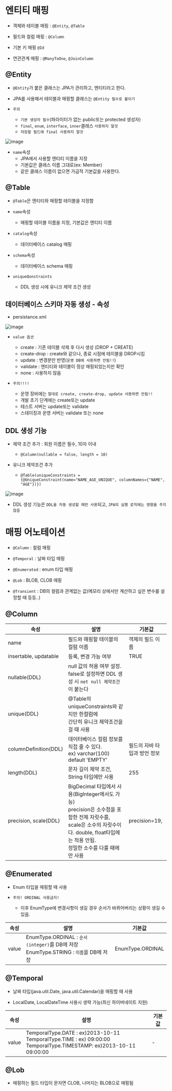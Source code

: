 # 엔티티 매핑

- 객체와 테이블 매핑 : `@Entity`, `@Table`

- 필드와 컬럼 매핑 : `@Column`

- 기본 키 매핑 `@Id`

- 연관관계 매핑 : `@ManyToOne`, `@JoinColumn`

## @Entity

- `@Entity`가 붙은 클래스는 JPA가 관리하고, 엔티티라고 한다.

- JPA를 사용해서 테이블과 매핑할 클래스는 `@Entity 필수로 붙이기`

- `주의`
  - `기본 생성자 필수`(파라미터가 없는 public또는 protected 생성자)
  - `final`, `enum`, `interface`, `inner`클래스 `사용하지 말것`
  - `저장할 필드에 final 사용하지 말것`

![image](https://user-images.githubusercontent.com/109258306/222165389-74b8fd9c-7d91-4272-89a0-dbeebbe77eb0.png)

- `name`속성
  - JPA에서 사용할 엔티티 이름을 지정
  - 기본값은 클래스 이름 그대로(ex: Member)
  - 같은 클래스 이름이 없으면 가급적 기본값을 사용한다.

## @Table

- `@Table`은 엔티티와 매핑할 테이블을 지정함

- `name`속성
  - 매핑할 테이블 이름을 지정, 기본값은 엔티티 이름

- `catalog`속성
  - 데이터베이스 catalog 매핑

- `schema`속성
  - 데이터베이스 schema 매핑

- `uniqueQonstraints`
  - DDL 생성 시에 유니크 제약 조건 생성

## 데이터베이스 스키마 자동 생성 - 속성

- persistance.xml

![image](https://user-images.githubusercontent.com/109258306/222175178-b37a5d5b-32c7-4aa9-9ba3-e9e4a705cb89.png)

- `value 옵션`
  - create : 기존 테이블 삭제 후 다시 생성 (DROP + CREATE)
  - create-drop : create와 같으나, 종료 시점에 테이블을 DROP시킴
  - update : 변경분만 반영(`운영 DB에 사용하면 안됨!!`)
  - validate : 엔티티와 테이블이 정상 매핑되었는지만 확인
  - none : 사용하지 않음

- `주의!!!!`
  - 운영 장비에는 `절대로 create, create-drop, update 사용하면 안됨!!`
  - 개발 초기 단계에는 create또는 update
  - 테스트 서버는 update또는 validate
  - 스테이징과 운영 서버는 validate 또는 none

## DDL 생성 기능

- 제약 조건 추가 : 회원 이름은 필수, 10자 이내
  - `@Column(nullable = false, length = 10)`

- 유니크 제약조건 추가
  - `@Table(uniqueConstraints = {@UniqueConstraint(name="NAME_AGE_UNIQUE", columnNames={"NAME", "AGE"})})`

![image](https://user-images.githubusercontent.com/109258306/222179636-3ab03ef0-0c6a-4443-9e43-2b7425189f0e.png)

- DDL 생성 기능은 `DDL을 자동 생성할 때만 사용`되고, `JPA의 실행 로직에는 영향을 주지 않음`

# 매핑 어노테이션

- `@Column` : 컬럼 매핑

- `@Temporal` : 날짜 타입 매핑

- `@Enumerated` : enum 타입 매핑
  
- `@Lob` : BLOB, CLOB 매핑

- `@Transient` : DB의 컬럼과 관계없는 값(메모리 상에서만 계산하고 싶은 변수를 설정할 때 등등..)

## @Column

| 속성                  | 설명                                                                                                                                                                                          | 기본값                       |
| --------------------- | --------------------------------------------------------------------------------------------------------------------------------------------------------------------------------------------- | ---------------------------- |
| name                  | 필드와 매핑할 테이블의 컬럼 이름                                                                                                                                                              | 객체의 필드 이름             |
| insertable, updatable | 등록, 변경 가능 여부                                                                                                                                                                          | TRUE                         |
| nullable(DDL)         | null 값의 허용 여부 설정.<br> false로 설정하면 DDL 생성 시 `not null 제약조건`이 붙는다                                                                                                       |                              |
| unique(DDL)           | @Table의 uniqueConstraints와 같지만 한컬럼에<br>간단히 유니크 제약조건을 걸 때 사용                                                                                                           |                              |
| columnDefinition(DDL) | 데이터베이스 컬럼 정보를 직접 줄 수 있다.<br>ex) varchar(100) default 'EMPTY'                                                                                                                 | 필드의 자바 타입과 방언 정보 |
| length(DDL)           | 문자 길이 제약 조건, String 타입에만 사용                                                                                                                                                     | 255                          |
| precision, scale(DDL) | BigDecimal 타입에서 사용(BigInteger에서도 가능)<br>precision은 소수점을 포함한 전체 자릿수를, scale은 소수의 자릿수이다. double, float타입에는 적용 안됨. <br> 정밀한 소수를 다룰 때에만 사용 | precision=19,                |

## @Enumerated

- Enum 타입을 매핑할 때 사용

- `주의! ORDINAL 사용금지!`
  - 이후 EnumType에 변경사항이 생길 경우 순서가 바뀌어버리는 상황이 생길 수 있음.

| 속성  | 설명                                                                                   | 기본값           |
| ----- | -------------------------------------------------------------------------------------- | ---------------- |
| value | EnumType.ORDINAL : `순서(integer)`를 DB에 저장<br>EnumType.STRING : `이름`을 DB에 저장 | EnumType.ORDINAL |

## @Temporal

- 날짜 타입(java.util.Date, java.util.Calendar)을 매핑할 때 사용

- LocalDate, LocalDateTime 사용시 생략 가능(최신 하이버네이트 지원)


| 속성  | 설명                                                                                                                     | 기본값 |
| ----- | ------------------------------------------------------------------------------------------------------------------------ | ------ |
| value | TemporalType.DATE : ex)2013-10-11 <br>TemporalType.TIME : ex) 09:00:00<br>TemporalType.TIMESTAMP: ex)2013-10-11 09:00:00 | -      |


## @Lob

- 매핑하는 필드 타입이 문자면 CLOB, 나머지는 BLOB으로 매핑됨